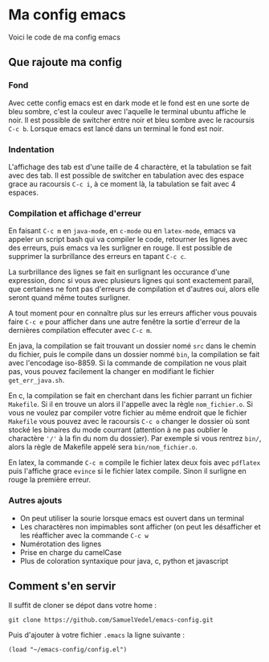 # Ma config emacs

Voici le code de ma config emacs

## Que rajoute ma config

### Fond
Avec cette config emacs est en dark mode et le fond est en une sorte de bleu sombre,
c'est la couleur avec l'aquelle le terminal ubuntu affiche le noir.
Il est possible de switcher entre noir et bleu sombre avec le racoursis
`C-c b`. Lorsque emacs est lancé dans un terminal le fond est noir.

### Indentation
L'affichage des tab est d'une taille de 4 charactère, et la tabulation se fait avec des tab.
Il est possible de switcher en tabulation avec des espace grace au racoursis `C-c i`, à ce moment
là, la tabulation se fait avec 4 espaces.

### Compilation et affichage d'erreur
En faisant `C-c m` en `java-mode`, en `c-mode` ou en `latex-mode`, emacs va appeler un script bash qui va compiler
le code, retourner les lignes avec des erreurs, puis emacs va les surligner en rouge. Il est possible de supprimer
la surbrillance des erreurs en tapant `C-c c`.

La surbrillance des lignes se fait en surlignant les occurance d'une expression, donc si vous
avec plusieurs lignes qui sont exactement parail, que certaines ne font pas d'erreurs de compilation
et d'autres oui, alors elle seront quand même toutes surligner.

A tout moment pour en connaître plus sur les erreurs afficher vous pouvais faire `C-c e` pour afficher
dans une autre fenêtre la sortie d'erreur de la dernières compilation effecuter avec `C-c m`.

En java, la compilation se fait trouvant un dossier nomé `src` dans le chemin du fichier, puis le compile
dans un dossier nommé `bin`, la compilation se fait avec l'encodage iso-8859. Si la commande de compilation
ne vous plait pas, vous pouvez facilement la changer en modifiant le fichier `get_err_java.sh`.

En c, la compilation se fait en cherchant dans les fichier parrant un fichier `Makefile`. Si il en trouve un
alors il l'appelle avec la règle `nom_fichier.o`. Si vous ne voulez par compiler votre fichier au même endroit
que le fichier `Makefile` vous pouvez avec le racoursis `C-c o` changer le dossier où sont stocké les binaires
du mode courrant (attention à ne pas oublier le charactère `'/'` à la fin du nom du dossier). Par exemple si 
vous rentrez `bin/`, alors la règle de Makefile appelé sera `bin/nom_fichier.o`.

En latex, la commande `C-c m` compile le fichier latex deux fois avec `pdflatex` puis l'affiche grace `evince`
si le fichier latex compile. Sinon il surligne en rouge la première erreur.

### Autres ajouts
 - On peut utiliser la sourie lorsque emacs est ouvert dans un terminal
 - Les charactères non impimables sont afficher (on peut les désafficher et les réafficher avec la commande `C-c w`
 - Numérotation des lignes
 - Prise en charge du camelCase
 - Plus de coloration syntaxique pour java, c, python et javascript

## Comment s'en servir
Il suffit de cloner se dépot dans votre home :
```
git clone https://github.com/SamuelVedel/emacs-config.git
```
Puis d'ajouter à votre fichier `.emacs` la ligne suivante :
```emacs-lisp
(load "~/emacs-config/config.el")
```
